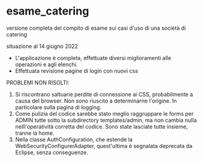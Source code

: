 # esame_catering
versione completa del compito di esame sui casi d'uso 
di una società di catering

situazione al 14 giugno 2022

- L'applicazione è completa, effettuate diversi miglioramenti alle operazioni e agli elenchi.
- Effettuata revisione pagine di login con nuovi css

PROBLEMI NON RISOLTI:

1) Si riscontrano saltuarie perdite di connessione ai CSS, probabilmente a causa del browser. 
Non sono riuscito a determinarne l'origine. In particolare sulla pagina di logging.
2) Come pulizia del codice sarebbe stato meglio raggruppare le forms per ADMIN tutte
sotto la subdirectory templates/admin, ma non cambia nulla nelll'operatività corretta 
del codice. Sono state lasciate tutte insieme, tranne la home.
3) Nella classe AuthConfiguration, che estende la WebSecurityConfigurerAdapter, quest'ultima
è segnalata deprecata da Eclipse, senza conseguenze.
